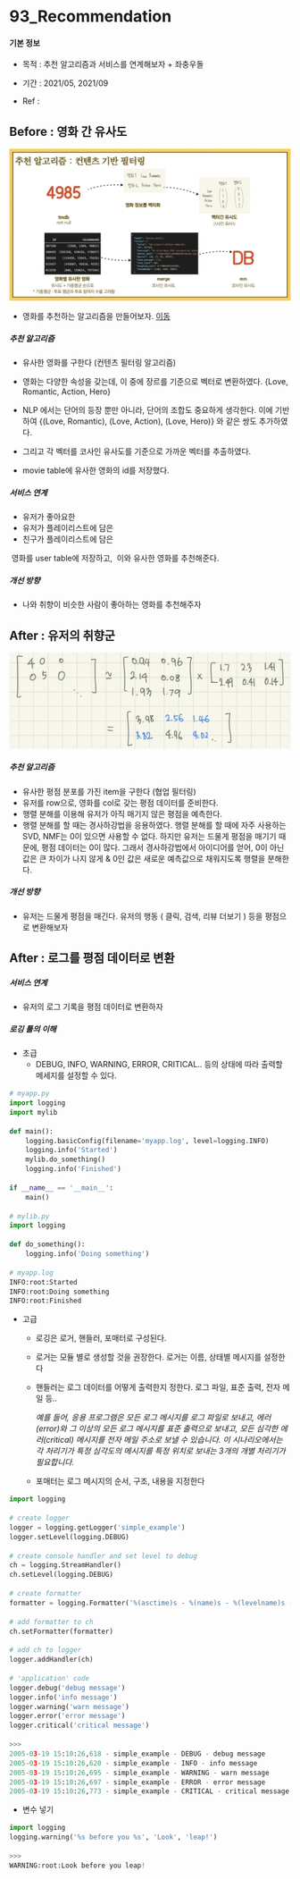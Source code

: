 # 93_Recommendation

#### 기본 정보

- 목적 : 추천 알고리즘과 서비스를 연계해보자 + 좌충우돌

- 기간 : 2021/05, 2021/09

- Ref : 



## Before : 영화 간 유사도

![before](./before.PNG)

- 영화를 추천하는 알고리즘을 만들어보자. [이동](https://github.com/JinJiyeon/pickcorn)

  

##### 추천 알고리즘

- 유사한 영화를 구한다 (컨텐츠 필터링 알고리즘)

- 영화는 다양한 속성을 갖는데, 이 중에 장르를 기준으로 벡터로 변환하였다. {Love, Romantic, Action, Hero} 

- NLP 에서는 단어의 등장 뿐만 아니라, 단어의 조합도 중요하게 생각한다. 이에 기반하여 {(Love, Romantic), (Love, Action), (Love, Hero)} 와 같은 쌍도 추가하였다.

- 그리고 각 벡터를 코사인 유사도를 기준으로 가까운 벡터를 추출하였다.

- movie table에 유사한 영화의 id를 저장했다.

  

##### 서비스 연계

- 유저가 좋아요한
- 유저가 플레이리스트에 담은 
- 친구가 플레이리스트에 담은

​			영화를 user table에 저장하고,
​			이와 유사한 영화를 추천해준다.



##### 개선 방향

- 나와 취향이 비슷한 사람이 좋아하는 영화를 추천해주자



## After : 유저의 취향군

![after1](./after1.jpeg)

##### 추천 알고리즘

- 유사한 평점 분포를 가진 item을 구한다 (협업 필터링)
- 유저를 row으로, 영화를 col로 갖는 평점 데이터를 준비한다.
- 행렬 분해를 이용해 유저가 아직 매기지 않은 평점을 예측한다.
- 행렬 분해를 할 때는 경사하강법을 응용하였다.
  행렬 분해를 할 때에 자주 사용하는 SVD, NMF는 0이 있으면 사용할 수 없다. 하지만 유저는 드물게 평점을 매기기 때문에, 평점 데이터는 0이 많다. 그래서 경사하강법에서 아이디어를 얻어, 0이 아닌 값은 큰 차이가 나지 않게 & 0인 값은 새로운 예측값으로 채워지도록 행렬을 분해한다.



##### 개선 방향

- 유저는 드물게 평점을 매긴다. 유저의 행동 ( 클릭, 검색, 리뷰 더보기 ) 등을 평점으로 변환해보자



## After : 로그를 평점 데이터로 변환

##### 서비스 연계

- 유저의 로그 기록을 평점 데이터로 변환하자



##### 로깅 툴의 이해

- 초급
  - DEBUG, INFO, WARNING, ERROR, CRITICAL.. 등의 상태에 따라 출력할 메세지를 설정할 수 있다.

```python
# myapp.py
import logging
import mylib

def main():
    logging.basicConfig(filename='myapp.log', level=logging.INFO)
    logging.info('Started')
    mylib.do_something()
    logging.info('Finished')

if __name__ == '__main__':
    main()

# mylib.py
import logging

def do_something():
    logging.info('Doing something')

# myapp.log
INFO:root:Started
INFO:root:Doing something
INFO:root:Finished
```

- 고급

  - 로깅은 로거, 핸들러, 포매터로 구성된다.

  - 로거는 모듈 별로 생성할 것을 권장한다. 로거는 이름, 상태별 메시지를 설정한다

  - 핸들러는 로그 데이터를 어떻게 출력한지 정한다. 로그 파일, 표준 출력, 전자 메일 등..

    *예를 들어, 응용 프로그램은 모든 로그 메시지를 로그 파일로 보내고, 에러(error)와 그 이상의 모든 로그 메시지를 표준 출력으로 보내고, 모든 심각한 에러(critical) 메시지를 전자 메일 주소로 보낼 수 있습니다. 이 시나리오에서는 각 처리기가 특정 심각도의 메시지를 특정 위치로 보내는 3개의 개별 처리기가 필요합니다.*

  - 포매터는 로그 메시지의 순서, 구조, 내용을 지정한다

```python
import logging

# create logger
logger = logging.getLogger('simple_example')
logger.setLevel(logging.DEBUG)

# create console handler and set level to debug
ch = logging.StreamHandler()
ch.setLevel(logging.DEBUG)

# create formatter
formatter = logging.Formatter('%(asctime)s - %(name)s - %(levelname)s - %(message)s')

# add formatter to ch
ch.setFormatter(formatter)

# add ch to logger
logger.addHandler(ch)

# 'application' code
logger.debug('debug message')
logger.info('info message')
logger.warning('warn message')
logger.error('error message')
logger.critical('critical message')

>>>
2005-03-19 15:10:26,618 - simple_example - DEBUG - debug message
2005-03-19 15:10:26,620 - simple_example - INFO - info message
2005-03-19 15:10:26,695 - simple_example - WARNING - warn message
2005-03-19 15:10:26,697 - simple_example - ERROR - error message
2005-03-19 15:10:26,773 - simple_example - CRITICAL - critical message
```

- 변수 넣기

```python
import logging
logging.warning('%s before you %s', 'Look', 'leap!')

>>> 
WARNING:root:Look before you leap!
```

